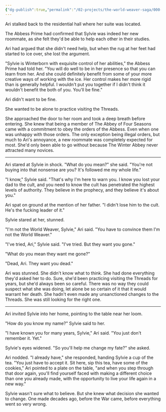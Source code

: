 ```yaml
---
{"dg-publish":true,"permalink":"/02-projects/the-world-weaver-saga/000-draft-chapters/episode-8/"}
---
```


Ari stalked back to the residential hall where her suite was located.

The Abbess Prime had confirmed that Sylvie was indeed her new roommate, as she felt they'd be able to help each other in their studies.

Ari had argued that she didn't need help, but when the rug at her feet had started to ice over, she lost the argument.

"Sylvie is Winterborn with exquisite control of her abilities," the Abbess Prime had told her.  "You will do well to be in her presence so that you can learn from her.  And she could definitely benefit from some of your more creative ways of working with the ice.  Her control makes her more rigid than is generally helpful.  I wouldn't put you together if I didn't think it wouldn't benefit the both of you.  You'll be fine."

Ari didn't want to be fine.

She wanted to be alone to practice visiting the Threads.

She approached the door to her room and took a deep breath before entering.  She knew that being a member of The Abbey of Four Seasons came with a commitment to obey the orders of the Abbess.  Even when one was unhappy with those orders.  The only exception being illegal orders, but much to Ari's annoyance, a new roommate was completely expected for most.  She'd only been able to go without because The Winter Abbey never attracted many novices.

___
Ari stared at Sylvie in shock.  "What do you mean?" she said.  "You're not buying into that nonsense are you?  It's followed me my whole life."

"I know," Sylvie said.  "That's why I'm here to warn you.  I know you lost your dad to the cult, and you need to know the cult has penetrated the highest levels of authority.  They believe in the prophecy, and they believe it's about you."

Ari spat on ground at the mention of her father.  "I didn't lose him to the cult.  He's the fucking leader of it."

Sylvie stared at her, stunned.

"I'm not the World Weaver, Sylvie," Ari said.  "You have to convince them I'm not the World Weaver."

"I've tried, Ari," Sylvie said.  "I've tried.  But they want you gone."

"What do you mean they want me gone?"

"Dead, Ari.  They want you dead."

Ari was stunned.  She didn't know what to think.  She had done everything they'd asked her to do.  Sure, she'd been practicing visiting the Threads for years, but she'd always been so careful.  There was no way they could suspect what she was doing, let alone be so certain of it that it would warrant her death.  She hadn't even made any unsanctioned changes to the Threads.  She was still looking for the right one.
___
Ari invited Sylvie into her home, pointing to the table near her loom.

"How do you know my name?" Sylvie said to her.

"I have known you for many years, Sylvie," Ari said.  "You just don't remember it.  Yet."

Sylvie's eyes widened.  "So you'll help me change my fate?" she asked.

Ari nodded.  "I already have," she responded, handing Sylvie a cup of the tea.  "You just have to accept it.  Sit here, sip this tea, have some of the cookies," Ari pointed to a plate on the table, "and when you step through that door again, you'll find yourself faced with making a different choice than one you already made, with the opportunity to live your life again in a new way."

Sylvie wasn't sure what to believe.  But she knew what decision she wanted to change.  One made decades ago, before the War came, before everything went so very wrong.